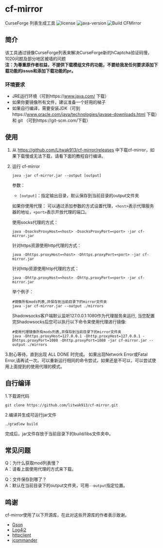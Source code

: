 # cf-mirror  
CurseForge 列表生成工具
![license](https://img.shields.io/github/license/litwak913/cf-mirror?style=flat-square")
![java-version](https://img.shields.io/badge/Java-1.8.0-orange?style=flat-square")
![Build CFMirror](https://github.com/litwak913/cf-mirror/workflows/Build%20CFMirror/badge.svg)

 


## 简介
该工具通过镜像CurseForge列表来解决CurseForge新的hCaptcha验证码慢，1020问题及部分地区被墙的问题  
**注：为尊重原作者权益，不提供下载模组文件的功能，不要给我发任何要求添加下载功能的issus和添加下载功能的pr。**
### 环境要求

- JRE运行环境（可到https://www.java.com/ 下载）
- 如果你要镜像所有文件，建议准备一个好用的梯子
- 如果自行编译，需要安装JDK（可到https://www.oracle.com/java/technologies/javase-downloads.html 下载）和 git （可到https://git-scm.com/下载）

## 使用

1. 从 https://github.com/Litwak913/cf-mirror/releases 中下载cf-mirror，如果下载慢或无法下载，请看下面的教程自行编译。
2. 运行 cf-mirror
   ```shell
   java -jar cf-mirror.jar --output [output]
   ```
   参数：
   - `[output]`：指定输出目录，默认保存到当前目录的output文件夹


   如果你使用代理：
   可以通过添加参数的方式设置代理，`<host>`表示代理服务器的地址，`<port>`表示开放代理的端口。

   使用socks代理的方式：
   ```shell
   java -DsocksProxyHost=<host> -DsocksProxyPort=<port> -jar cf-mirror.jar 
   ```
   针对https资源使用http代理的方式：
   ```shell
   java -Dhttps.proxyHost=<host> -Dhttps.proxyPort=<port> -jar cf-mirror.jar
   ```
   针对http资源使用http代理的方式：
   ```shell
   java -Dhttp.proxyHost=<host> -Dhttp.proxyPort=<port> -jar cf-mirror.jar
   ```
   举个例子： 
   
   ```shell
   #镜像所有mods列表,并保存到当前目录下的mirror文件夹
   java -jar cf-mirror.jar --output ./mirrors
   ```
   Shadowsocks客户端默认监听127.0.0.1:1080作为代理服务来运行, 当您配置完Shadowsocks后您可以执行以下命令来使用代理进行镜像:
   ```shell
   #使用代理镜像所有mods列表,并保存到当前目录下的mirror文件夹
   java -Dhttps.proxyHost=127.0.0.1 -Dhttp.proxyHost=127.0.0.1 -Dhttps.proxyPort=1080 -Dhttp.proxyPort=1080 -jar cf-mirror.jar --output ./mirrors
   ```
  3.耐心等待，直到出现 ALL DONE 时完成。
    如果出现Network Error或Fatal Error,请再试一次。可以重新运行相同的命令尝试，如果还是不可以，可以尝试使用上面提到的使用代理的模式。
## 自行编译
  1.下载源代码
  ```shell
  git clone https://github.com/litwak913/cf-mirror.git
  ```
  2.编译并生成可运行jar文件
  ```shell
  ./gradlew build
  ```
  完成后，jar文件存放于当前目录下的build/libs文件夹中。
## 常见问题
  Q：为什么获取mod列表慢？  
  A：请看上面使用代理的方式来下载。  
  
  Q：文件保存到哪了？  
  A：默认在当前目录下的output文件夹，可用`--output`指定位置。  

## 鸣谢
  cf-mirror使用了以下开源库，在此对这些开源库的作者表示致谢。
  - [Gson](https://github.com/google/gson)
  - [Log4j2](http://logging.apache.org)
  - [httpclient](http://hc.apache.org)
  - [jcommander](https://github.com/cbeust/jcommander)
 

